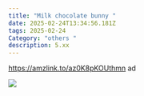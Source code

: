 ```yaml
---
title: "Milk chocolate bunny "
date: 2025-02-24T13:34:56.181Z
tags: 2025-02-24
Category: "others "
description: 5.xx
---
```

https://amzlink.to/az0K8pKOUthmn  ad 

![](https://m.media-amazon.com/images/I/81AhKt89L5L._SL1500_.jpg)

<!--EndFragment-->